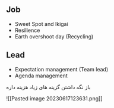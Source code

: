 ## Job
* Sweet Spot and Ikigai
* Resilience
* Earth overshoot day (Recycling)

## Lead
* Expectation management (Team lead)
* Agenda management


باز نگه داشتن گزینه های زیاد هزینه داره

![[Pasted image 20230617123631.png]]